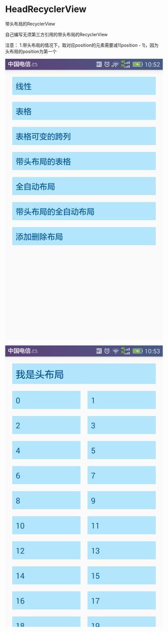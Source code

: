 # HeadRecyclerView

带头布局的RecyclerView

自己编写无须第三方引用的带头布局的RecyclerView

注意：
1.带头布局的情况下，取对应position的元素需要减1(position - 1)，因为头布局的position为第一个

![image](https://github.com/scp504677840/HeadRecyclerView/blob/master/main.png)

![image](https://github.com/scp504677840/HeadRecyclerView/blob/master/head_grid.png)
